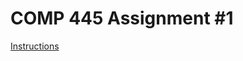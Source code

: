 # COMP 445 Assignment #1
[Instructions](https://github.com/nickiatro/comp445-assignment-1/blob/master/Comp445-W20_LA1.pdf)
